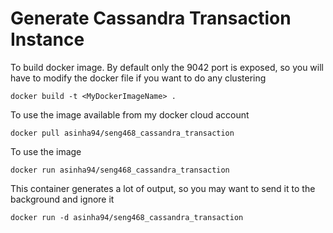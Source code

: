# Generate Cassandra Transaction Instance

To build docker image. By default only the 9042 port is exposed, 
so you will have to modify the docker file if you want to do any clustering

```
docker build -t <MyDockerImageName> .
```

To use the image available from my docker cloud account

```
docker pull asinha94/seng468_cassandra_transaction
```

To use the image

```
docker run asinha94/seng468_cassandra_transaction
```

This container generates a lot of output, so you may want to send it to the background and ignore it

```
docker run -d asinha94/seng468_cassandra_transaction
```

